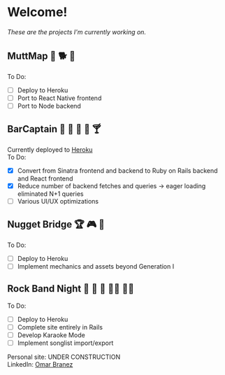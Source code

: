 # Welcome!

###### These are the projects I'm currently working on. 

## MuttMap 🐶 🐕 🦮
  To Do: 
  - [ ] Deploy to Heroku
  - [ ] Port to React Native frontend
  - [ ] Port to Node backend
## BarCaptain 🍺 🍻 🍷 🍹 🍸
  Currently deployed to [Heroku](https://bar-captain.herokuapp.com)   
  To Do: 
  - [x] Convert from Sinatra frontend and backend to Ruby on Rails backend and React frontend
  - [x] Reduce number of backend fetches and queries -> eager loading eliminated N+1 queries
  - [ ] Various UI/UX optimizations
## Nugget Bridge 🏆 🎮 🎲
  To Do:
  - [ ] Deploy to Heroku
  - [ ] Implement mechanics and assets beyond Generation I
## Rock Band Night 🎸 🥁 🎤 👨‍🎤 👩‍🎤
  To Do:
  - [ ] Deploy to Heroku
  - [ ] Complete site entirely in Rails
  - [ ] Develop Karaoke Mode
  - [ ] Implement songlist import/export

Personal site: UNDER CONSTRUCTION   
LinkedIn: [Omar Branez](https://www.linkedin.com/in/omarbranez/)
 
<!--
**omarbranez/omarbranez** is a ✨ _special_ ✨ repository because its `README.md` (this file) appears on your GitHub profile.

Here are some ideas to get you started:

- 🔭 I’m currently working on ...
- 🌱 I’m currently learning ...
- 👯 I’m looking to collaborate on ...
- 🤔 I’m looking for help with ...
- 💬 Ask me about ...
- 📫 How to reach me: ...
- 😄 Pronouns: ...
- ⚡ Fun fact: ...
-->
